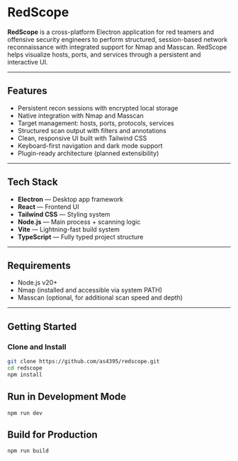 # RedScope

**RedScope** is a cross-platform Electron application for red teamers and offensive security engineers to perform structured, session-based network reconnaissance with integrated support for Nmap and Masscan. RedScope helps visualize hosts, ports, and services through a persistent and interactive UI.

---

## Features

- Persistent recon sessions with encrypted local storage
- Native integration with Nmap and Masscan
- Target management: hosts, ports, protocols, services
- Structured scan output with filters and annotations
- Clean, responsive UI built with Tailwind CSS
- Keyboard-first navigation and dark mode support
- Plugin-ready architecture (planned extensibility)

---

## Tech Stack

- **Electron** — Desktop app framework
- **React** — Frontend UI
- **Tailwind CSS** — Styling system
- **Node.js** — Main process + scanning logic
- **Vite** — Lightning-fast build system
- **TypeScript** — Fully typed project structure

---

## Requirements

- Node.js v20+
- Nmap (installed and accessible via system PATH)
- Masscan (optional, for additional scan speed and depth)

---

## Getting Started

### Clone and Install

```bash
git clone https://github.com/as4395/redscope.git
cd redscope
npm install
```

## Run in Development Mode
```
npm run dev
```

## Build for Production
```
npm run build
```
